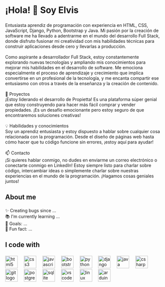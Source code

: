 <h1 align="left">¡Hola! 👋 Soy Elvis</h1>

###

<p align="left">Entusiasta aprendiz de programación con experiencia en HTML, CSS, JavaScript, Django, Python, Bootstrap y Java. Mi pasión por la creación de software me ha llevado a adentrarme en el mundo del desarrollo Full Stack, donde disfruto fusionar mi creatividad con mis habilidades técnicas para construir aplicaciones desde cero y llevarlas a producción.<br><br>Como aspirante a desarrollador Full Stack, estoy constantemente explorando nuevas tecnologías y ampliando mis conocimientos para mejorar mis habilidades en el desarrollo de software. Me emociona especialmente el proceso de aprendizaje y crecimiento que implica convertirse en un profesional de la tecnología, y me encanta compartir ese entusiasmo con otros a través de la enseñanza y la creación de contenido.<br><br>💼 Proyectos<br>¡Estoy liderando el desarrollo de Propietta! Es una plataforma súper genial que estoy construyendo para hacer más fácil comprar y vender propiedades. ¡Es un desafío emocionante pero estoy seguro de que encontraremos soluciones creativas!<br><br>💡 Habilidades y conocimientos<br>Soy un aprendiz entusiasta y estoy dispuesto a hablar sobre cualquier cosa relacionada con la programación. Desde el diseño de páginas web hasta cómo hacer que tu código funcione sin errores, ¡estoy aquí para ayudar!<br><br>📫 Contacto<br>¡Si quieres hablar conmigo, no dudes en enviarme un correo electrónico o conectarte conmigo en LinkedIn! Estoy siempre listo para charlar sobre código, intercambiar ideas o simplemente charlar sobre nuestras experiencias en el mundo de la programación. ¡Hagamos cosas geniales juntos!</p>

###

<h2 align="left">About me</h2>

###

<p align="left">✨ Creating bugs since ...<br>📚 I'm currently learning ...<br>🎯 Goals: ...<br>🎲 Fun fact: ...</p>

###

<h2 align="left">I code with</h2>

###

<div align="left">
  <img src="https://cdn.jsdelivr.net/gh/devicons/devicon/icons/html5/html5-original.svg" height="40" alt="html5 logo"  />
  <img width="12" />
  <img src="https://cdn.jsdelivr.net/gh/devicons/devicon/icons/css3/css3-original.svg" height="40" alt="css3 logo"  />
  <img width="12" />
  <img src="https://cdn.jsdelivr.net/gh/devicons/devicon/icons/javascript/javascript-original.svg" height="40" alt="javascript logo"  />
  <img width="12" />
  <img src="https://cdn.jsdelivr.net/gh/devicons/devicon/icons/bootstrap/bootstrap-original.svg" height="40" alt="bootstrap logo"  />
  <img width="12" />
  <img src="https://cdn.jsdelivr.net/gh/devicons/devicon/icons/python/python-original.svg" height="40" alt="python logo"  />
  <img width="12" />
  <img src="https://cdn.jsdelivr.net/gh/devicons/devicon/icons/django/django-plain.svg" height="40" alt="django logo"  />
  <img width="12" />
  <img src="https://cdn.jsdelivr.net/gh/devicons/devicon/icons/java/java-original.svg" height="40" alt="java logo"  />
  <img width="12" />
  <img src="https://cdn.jsdelivr.net/gh/devicons/devicon/icons/csharp/csharp-original.svg" height="40" alt="csharp logo"  />
  <img width="12" />
  <img src="https://cdn.jsdelivr.net/gh/devicons/devicon/icons/git/git-original.svg" height="40" alt="git logo"  />
  <img width="12" />
  <img src="https://cdn.jsdelivr.net/gh/devicons/devicon/icons/postgresql/postgresql-original.svg" height="40" alt="postgresql logo"  />
  <img width="12" />
  <img src="https://cdn.jsdelivr.net/gh/devicons/devicon/icons/sqlite/sqlite-original.svg" height="40" alt="sqlite logo"  />
  <img width="12" />
  <img src="https://cdn.jsdelivr.net/gh/devicons/devicon/icons/vscode/vscode-original.svg" height="40" alt="vscode logo"  />
  <img width="12" />
  <img src="https://cdn.jsdelivr.net/gh/devicons/devicon/icons/linux/linux-original.svg" height="40" alt="linux logo"  />
  <img width="12" />
  <img src="https://cdn.jsdelivr.net/gh/devicons/devicon/icons/arduino/arduino-original.svg" height="40" alt="arduino logo"  />
</div>

###
